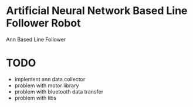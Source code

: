 # Artificial Neural Network Based Line Follower Robot
Ann Based Line Follower

# TODO


* implement ann data collector
* problem with motor library
* problem with bluetooth data transfer
* problem with libs
